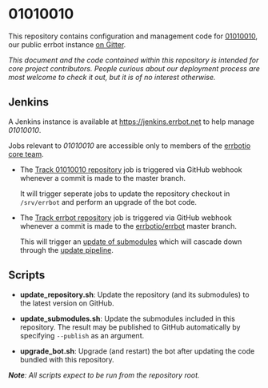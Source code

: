 01010010
========

This repository contains configuration and management code for
[01010010](https://gitter.im/01010010),
our public errbot instance [on Gitter](https://gitter.im/errbotio/errbot).

*This document and the code contained within this repository is intended for core project contributors.
People curious about our deployment process are most welcome to check it out,
but it is of no interest otherwise.*


Jenkins
-------

A Jenkins instance is available at https://jenkins.errbot.net
to help manage *01010010*.

Jobs relevant to *01010010* are accessible only to
members of the [errbotio core team](https://github.com/orgs/errbotio/teams/core).

* The [Track 01010010 repository](https://jenkins.errbot.net/job/Track%2001010010%20repository/) job
  is triggered via GitHub webhook whenever a commit is made to the master branch.

  It will trigger seperate jobs to update the repository checkout in `/srv/errbot` and
  perform an upgrade of the bot code.

* The [Track errbot repository](https://jenkins.errbot.net/job/Track%errbot%20repository/) job
  is triggered via GitHub webhook whenever a commit is made to the
  [errbotio/errbot](https://github.com/errbotio/errbot) master branch.

  This will trigger an [update of submodules](https://jenkins.errbot.net/job/Update%2001010010%20submodules/)
  which will cascade down through the [update pipeline](https://jenkins.errbot.net/view/01010010%20update%20pipeline/).

Scripts
-------

* **update_repository.sh**:
      Update the repository (and its submodules) to the latest version on GitHub.

* **update_submodules.sh**:
      Update the submodules included in this repository.
      The result may be published to GitHub automatically by specifying `--publish` as an argument.

* **upgrade_bot.sh**:
      Upgrade (and restart) the bot after updating the code bundled with this repository.


_**Note**: All scripts expect to be run from the repository root._
